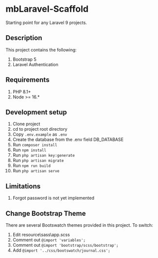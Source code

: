 # mbLaravel-Scaffold
Starting point for any Laravel 9 projects.

## Description
This project contains the following:
1. Bootstrap 5
1. Laravel Authentication

## Requirements
1. PHP 8.1+
1. Node >= 16.*

## Development setup
1. Clone project
1. cd to project root directory
1. Copy `.env.example` as `.env`
1. Create the database from the .env field DB_DATABASE
1. Run `composer install`
1. Run `npm install`
1. Run `php artisan key:generate`
1. Run `php artisan migrate`
1. Run `npm run build`
1. Run `php artisan serve`




## Limitations
1. Forgot password is not yet implemented

## Change Bootstrap Theme
There are several Bootswatch themes provided in this project. To switch:
1. Edit resource\sass\app.scss
1. Comment out `@import 'variables';`
1. Comment out `@import 'bootstrap/scss/bootstrap';`
1. Add `@import '../css/bootswatch/journal.css';`
